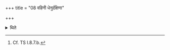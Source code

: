+++
title = "08 वहिनी धेनुर्दक्षिणा"

+++

<details><summary>थिते</summary>

8. A draught-cow (is) the sacrificial gift.[^1]   

[^1]: Cf. TS I.8.7.b. 
</details>
